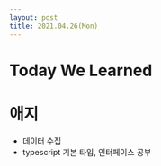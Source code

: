 ```yaml
---
layout: post
title: 2021.04.26(Mon)
---
```


# Today We Learned

# 애지

- 데이터 수집
- typescript 기본 타입, 인터페이스 공부
